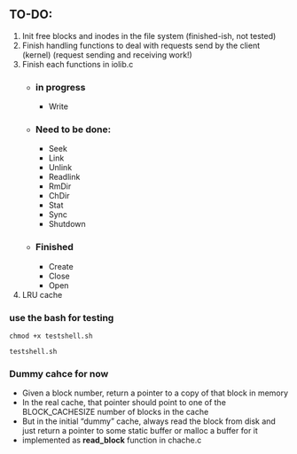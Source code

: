 ## TO-DO:
1. Init free blocks and inodes in the file system (finished-ish, not tested)
2. Finish handling functions to deal with requests send by the client (kernel) (request sending and receiving work!)
3. Finish each functions in iolib.c
    - ### in progress
        - Write
    - ### Need to be done:
        - Seek
        - Link
        - Unlink
        - Readlink
        - RmDir
        - ChDir
        - Stat
        - Sync
        - Shutdown
    - ### Finished
        - Create
        - Close
        - Open
4. LRU cache

### use the bash for testing
```
chmod +x testshell.sh
```
```
testshell.sh
```
### Dummy cahce for now
- Given a block number, return a pointer to a copy of that block in memory
- In the real cache, that pointer should point to one of the BLOCK_CACHESIZE number of blocks in the cache
- But in the initial “dummy” cache, always read the block from disk and just return a pointer to some static buffer or malloc a buffer for it
- implemented as **read_block** function in chache.c

